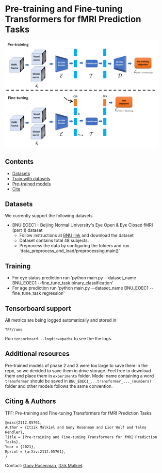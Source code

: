 # Pre-training and Fine-tuning Transformers for fMRI Prediction Tasks


<p align="center">
    <img src="data/images/architecture_image.PNG" width="600"/>
</p>

## Contents
- [Datasets](#datasets)
- [Train with datasets](#training)
- [Pre-trained models](#additional-resources)
- [Cite](#citing--authors)


## Datasets
We currently support the following datasets
* BNU EOEC1 - Beijing Normal University's Eye Open & Eye Closed fMRI (part 1) dataset
  * Follow instructions at [BNU link](https://rfmri.org/DownloadRfMRIMaps) and download the dataset
  * Dataset contains total 48 subjects.
  * Preprocess the data by configuring the folders and run 'data_preprocess_and_load/preprocessing.main()'



## Training
* For eye status prediction run 'python main.py --dataset_name BNU_EOEC1 --fine_tune_task binary_classification'
* For age prediction run 'python main.py --dataset_name BNU_EOEC1 --fine_tune_task regression'

## Tensorboard support
All metrics are being logged automatically and stored in
```
TFF/runs
```
Run `tensorboard --logdir=<path>` to see the the logs.

## Additional resources

Pre-trained models of phase 2 and 3 were too large to save them in the repo, so we decided to save them in drive storage. Feel free to download them and place them in <code>experiments</code> folder. Model name containing a word <code>transformer</code> should be saved in <code>BNU_EOEC1_...transformer_..._(numbers)</code> folder and other models follows the same convention.



## Citing & Authors

 TFF: Pre-training and Fine-tuning Transformers for fMRI Prediction Tasks
 ```
@misc{2112.05761,
Author = {Itzik Malkiel and Gony Rosenman and Lior Wolf and Talma Hendler},
Title = {Pre-training and Fine-tuning Transformers for fMRI Prediction Tasks},
Year = {2021},
Eprint = {arXiv:2112.05761},
}
 ```

Contact: [Gony Rosenman](mailto:gonyrosenman@mail.tau.ac.il), [Itzik Malkiel](mailto:itzik.malkiel@microsoft.com).
